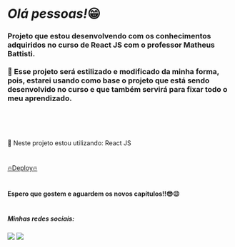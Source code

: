 ## <h1><em>Olá pessoas!</em>😁</h1> 


<h3>Projeto que estou desenvolvendo com os conhecimentos adquiridos no curso de React JS com o professor Matheus Battisti.<br><br> 🌟 Esse projeto será estilizado e modificado da minha forma, pois, estarei usando como base o projeto que está sendo desenvolvido no curso e que também servirá para fixar todo o meu aprendizado.<h3><br>


# 

<p>🔨 Neste projeto estou utilizando: React JS</p>

#

<a href= "https://costs-copy.vercel.app/">🔥Deploy🔥</a>

#

<h4>Espero que gostem e aguardem os novos capítulos!!😎😉</h4>

#

<h5> Minhas redes sociais:</h5>  
    <div> 
        <a href=https://www.instagram.com/pedrorochaducks target="_blank"><img src="https://img.shields.io/badge/-Instagram-%23E4405F?style=for-the-badge&logo=instagram&logoColor=white" target="_blank"></a>
        <a href="https://www.linkedin.com/in/pedrohrocha16" target="_blank"><img src="https://img.shields.io/badge/-LinkedIn-%230077B5?style=for-the-badge&logo=linkedin&logoColor=white" target="_blank"></a> 
    </div>
